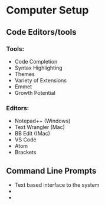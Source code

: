 # Computer Setup


## Code Editors/tools

### Tools:
- Code Completion
- Syntax Highlighting
- Themes
- Variety of Extensions
- Emmet
- Growth Potential

### Editors:
- Notepad++ (Windows)
- Text Wrangler (Mac)
- BB Edit ((Mac)
- VS Code
- Atom
- Brackets

## Command Line Prompts
- Text based interface to the system
- 
-
